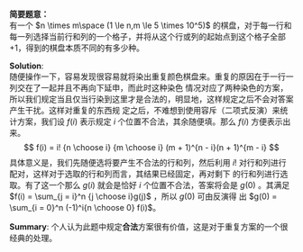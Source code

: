 
**简要题意：**  
 有一个 $n \times m\space (1 \le n,m \le 5 \times 10^5)$ 的棋盘，对于每一行和每一列选择当前行和列的一个格子，并将从这个行或列的起始点到这个格子全部             	  $+1$，得到的棋盘本质不同的有多少种。

**Solution**:  
随便操作一下，容易发现很容易就将染出重复颜色棋盘来。重复的原因在于一行一列交在了一起并且不再向下延申，而此时这种染色    	  情况对应了两种染色的方案，所以我们规定当且仅当行染到这里才是合法的，明显地，这样规定之后不会对答案产生干扰。这样对重复的东西规   	  定之后，不难想到使用容斥（二项式反演）来统计方案，我们设 $f(i)$ 表示规定 $i$ 个位置不合法，其余随便填。那么 $f(i)$ 方便表示出来。
$$
f(i) = i! {n \choose i} {m \choose i} (m + 1)^{n - i}(n + 1)^{m - i}
$$
 具体意义是，我们先随便选将要产生不合法的行和列，然后利用 $i!$ 对行和列进行配对，这样对于选取的行和列而言，其结果已经固定，再对剩下 	  的行和列进行选取。有了这一个那么 $g(i)$ 就会是恰好 $i$ 个位置不合法，答案将会是 $g(0)$ 。其满足 $f(i) = \sum_{j = i}^n {j \choose i}g(j)$ ，所以 $g(0)$ 可由反演得	  出 $g(0) = \sum_{i = 0}^n (-1)^i{n \choose 0} f(i)$。

**Summary**: 个人认为此题中规定**合法**方案很有价值，这是对于重复方案的一个很经典的处理。